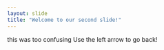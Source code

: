 ```yaml
---
layout: slide
title: "Welcome to our second slide!"
---
```

this was too confusing
Use the left arrow to go back!
